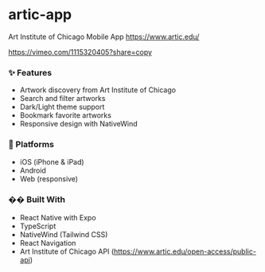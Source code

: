 # artic-app
Art Institute of Chicago Mobile App
https://www.artic.edu/

https://vimeo.com/1115320405?share=copy


### ✨ Features
- Artwork discovery from Art Institute of Chicago
- Search and filter artworks
- Dark/Light theme support
- Bookmark favorite artworks
- Responsive design with NativeWind

### 📱 Platforms
- iOS (iPhone & iPad)
- Android
- Web (responsive)

### �� Built With
- React Native with Expo
- TypeScript
- NativeWind (Tailwind CSS)
- React Navigation
- Art Institute of Chicago API (https://www.artic.edu/open-access/public-api)
